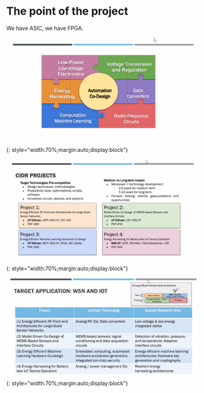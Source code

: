 ---
---
# The point of the project

We have ASIC, we have FPGA.

![](\images\2022-09-01-16-06-46.png){: style="width:70%;margin:auto;display:block"}

![](\images\2022-09-01-16-07-44.png){: style="width:70%;margin:auto;display:block"}

![](\images\2022-09-01-16-12-36.png){: style="width:70%;margin:auto;display:block"}